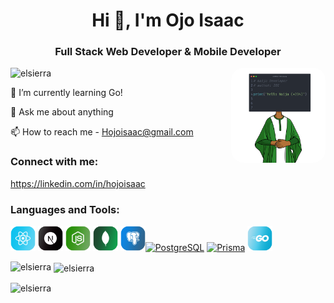 <h1 align="center">Hi 👋, I'm Ojo Isaac</h1>
<h3 align="center">Full Stack Web Developer & Mobile Developer</h3>
<img align="right" alt="Coding" width="400" src="https://raw.githubusercontent.com/ElSierra/elsierra.github.io/main/assets/hi.png" style='display: block;
  margin-left: auto;
  margin-right: auto;
  width: 30%;
  border-radius: 20px; ' >
<p align="left"> <img src="https://komarev.com/ghpvc/?username=elsierra&label=Profile%20views&color=0e75b6&style=flat" alt="elsierra" /> </p>
🌱 I’m currently learning Go!

💬 Ask me about anything

📫 How to reach me - Hojoisaac@gmail.com

<h3 align="left">Connect with me:</h3>
<a>
<a href="https://linkedin.com/in/hojoisaac" align="left">
  https://linkedin.com/in/hojoisaac
</a>
<h3 align="left">Languages and Tools:</h3>
<p align="left">
  <a href="https://reactjs.org/" target="_blank" rel="noreferrer"><img src="https://github.com/ElSierra/mystack-icon/blob/main/react.png?raw=true" alt="React" width="40" height="40"/></a>
  <a href="https://nextjs.org/" target="_blank" rel="noreferrer"><img src='https://github.com/ElSierra/mystack-icon/blob/main/next.png?raw=true'  width="40" height="40"/></a>
  <a href="https://nodejs.org/" target="_blank" rel="noreferrer"><img src="https://github.com/ElSierra/mystack-icon/blob/main/node.png?raw=true" alt="Node.js" width="40" height="40"/></a>
  <a href="https://www.mongodb.com/" target="_blank" rel="noreferrer"><img src="https://github.com/ElSierra/mystack-icon/blob/main/mongo.png?raw=true" alt="MongoDB" width="40" height="40"/></a>
  <a href="https://www.postgresql.org/" target="_blank" rel="noreferrer"><img src="https://github.com/ElSierra/mystack-icon/blob/main/postgres.png?raw=true" alt="PostgreSQL" width="40" height="40"/></a><a href="https://www.typescriptlang.org/" target="_blank" rel="noreferrer"><img src="https://upload.wikimedia.org/wikipedia/commons/thumb/4/4c/Typescript_logo_2020.svg/1200px-Typescript_logo_2020.svg.png" alt="PostgreSQL" width="40" height="40"/></a>
  <a href="https://www.prisma.io/" target="_blank" rel="noreferrer"><img src="https://cdn.icon-icons.com/icons2/2107/PNG/512/file_type_prisma_icon_130234.png" alt="Prisma" width="40" height="40"/></a>
  <a href="https://www.prisma.io/" target="_blank" rel="noreferrer"><img src="https://github.com/ElSierra/mystack-icon/blob/main/go.png?raw=true" alt="Go" width="40" height="40"/></a>
</p>
<p><img align="left" src="https://github-readme-stats.vercel.app/api/top-langs?username=elsierra&show_icons=true&locale=en&layout=compact" alt="elsierra" /></p>
<p>&nbsp;<img align="center" src="https://github-readme-stats.vercel.app/api?username=elsierra&show_icons=true&locale=en" alt="elsierra" /></p>
<p><img align="center" src="https://github-readme-streak-stats.herokuapp.com/?user=elsierra&" alt="elsierra" /></p>
